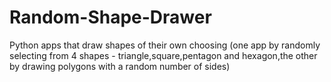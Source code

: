 # Random-Shape-Drawer

Python apps that draw shapes of their own choosing (one app by randomly selecting from 4 shapes - triangle,square,pentagon and hexagon,the other by drawing polygons with a random number of sides)
